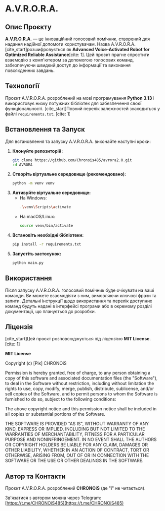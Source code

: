 # A.V.R.O.R.A.

## Опис Проєкту

**A.V.R.O.R.A.** — це інноваційний голосовий помічник, створений для надання надійної допомоги користувачам. Назва A.V.R.O.R.A. [cite\_start]розшифровується як **Advanced Voice-Activated Robot for Optimized Reliable Assistance**[cite: 1]. Цей проєкт прагне спростити взаємодію з комп'ютером за допомогою голосових команд, забезпечуючи швидкий доступ до інформації та виконання повсякденних завдань.

## Технології

Проєкт A.V.R.O.R.A. розроблений на мові програмування **Python 3.13** і використовує низку потужних бібліотек для забезпечення своєї функціональності.
[cite\_start]Повний перелік залежностей знаходиться у файлі `requirements.txt`. [cite: 1]

## Встановлення та Запуск

Для встановлення та запуску A.V.R.O.R.A. виконайте наступні кроки:

1.  **Клонуйте репозиторій:**
    ```bash
    git clone https://github.com/Chronois485/avrora2.0.git
    cd AVRORA
    ```
2.  **Створіть віртуальне середовище (рекомендовано):**
    ```bash
    python -m venv venv
    ```
3.  **Активуйте віртуальне середовище:**
      * На Windows:
        ```bash
        .\venv\Scripts\activate
        ```
      * На macOS/Linux:
        ```bash
        source venv/bin/activate
        ```
4.  **Встановіть необхідні бібліотеки:**
    ```bash
    pip install -r requirements.txt
    ```
5.  **Запустіть застосунок:**
    ```bash
    python main.py
    ```

## Використання

Після запуску A.V.R.O.R.A. голосовий помічник буде очікувати на ваші команди. Ви можете взаємодіяти з ним, вимовляючи ключові фрази та запити. Детальні інструкції щодо використання та перелік доступних команд будуть надані в інтерфейсі програми або в окремому розділі документації, що планується до розробки.

## Ліцензія

[cite\_start]Цей проєкт розповсюджується під ліцензією **MIT License**. [cite: 1]

**MIT License**

Copyright (c) [Рік] CHRONOiS

Permission is hereby granted, free of charge, to any person obtaining a copy
of this software and associated documentation files (the "Software"), to deal
in the Software without restriction, including without limitation the rights
to use, copy, modify, merge, publish, distribute, sublicense, and/or sell
copies of the Software, and to permit persons to whom the Software is
furnished to do so, subject to the following conditions:

The above copyright notice and this permission notice shall be included in all
copies or substantial portions of the Software.

THE SOFTWARE IS PROVIDED "AS IS", WITHOUT WARRANTY OF ANY KIND, EXPRESS OR
IMPLIED, INCLUDING BUT NOT LIMITED TO THE WARRANTIES OF MERCHANTABILITY,
FITNESS FOR A PARTICULAR PURPOSE AND NONINFRINGEMENT. IN NO EVENT SHALL THE
AUTHORS OR COPYRIGHT HOLDERS BE LIABLE FOR ANY CLAIM, DAMAGES OR OTHER
LIABILITY, WHETHER IN AN ACTION OF CONTRACT, TORT OR OTHERWISE, ARISING FROM,
OUT OF OR IN CONNECTION WITH THE SOFTWARE OR THE USE OR OTHER DEALINGS IN THE
SOFTWARE.

## Автор та Контакти

Проєкт A.V.R.O.R.A. розроблений **CHRONOiS** (де "i" не читається).

Зв'язатися з автором можна через Telegram: [https://t.me/CHRONOiS485](https://t.me/CHRONOiS485)
